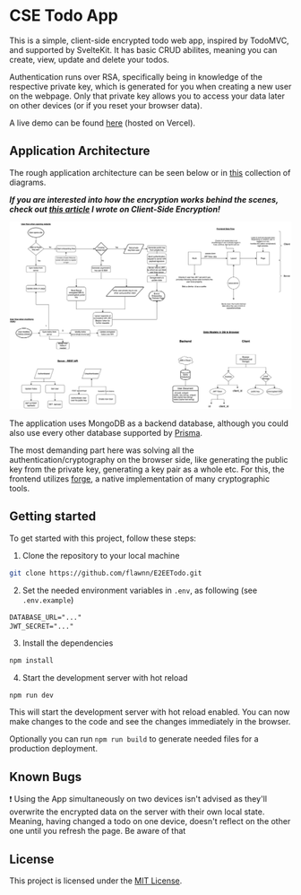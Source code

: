 # CSE Todo App

This is a simple, client-side encrypted todo web app, inspired by TodoMVC, and supported by SvelteKit.
It has basic CRUD abilites, meaning you can create, view, update and delete your todos.

Authentication runs over RSA, specifically being in knowledge of the respective private key, which is generated for you when creating a new user on the webpage. Only that private key allows you to access your data later on other devices (or if you reset your browser data).

A live demo can be found [here](https://cse-todo.vercel.app) (hosted on Vercel).

## Application Architecture

The rough application architecture can be seen below or in [this](https://drive.google.com/file/d/1PMfS435HpT5ICBRcgiRqN9r_kv8vFhAE/view?usp=sharing) collection of diagrams. 

**_If you are interested into how the encryption works behind the scenes, check out [this article](https://medium.com/@flawn/securing-your-todo-list-client-side-encryption-in-a-todo-app-a3b22d2882fe) I wrote on Client-Side Encryption!_**

![image](./docs/diagrams.png)

The application uses MongoDB as a backend database, although you could also use every other database supported by [Prisma](https://www.prisma.io/docs/getting-started#prisma-with-different-tooling).

The most demanding part here was solving all the authentication/cryptography on the browser side, like generating the public key from the private key, generating a key pair as a whole etc.
For this, the frontend utilizes [forge](https://github.com/digitalbazaar/forge), a native implementation of many cryptographic tools.

## Getting started

To get started with this project, follow these steps:

1. Clone the repository to your local machine

```bash
git clone https://github.com/flawnn/E2EETodo.git
```

2. Set the needed environment variables in `.env`, as following (see `.env.example`)

```env
DATABASE_URL="..."
JWT_SECRET="..."
```

3. Install the dependencies

```bash
npm install
```

4. Start the development server with hot reload

```bash
npm run dev
```

This will start the development server with hot reload enabled. You can now make changes to the code and see the changes immediately in the browser.

Optionally you can run `npm run build` to generate needed files for a production deployment.

## Known Bugs

❗ Using the App simultaneously on two devices isn't advised as they'll overwrite the encrypted data on the server with their own local state. Meaning, having changed a todo on one device, doesn't reflect on the other one until you refresh the page. Be aware of that

## License

This project is licensed under the [MIT License](https://github.com/flawnn/E2EETodo/blob/master/LICENSE.txt).
